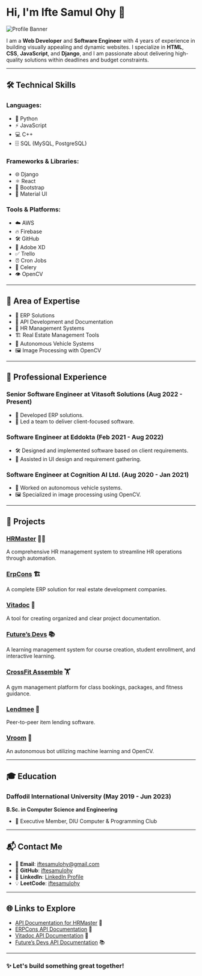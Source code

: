# Hi, I'm Ifte Samul Ohy 👋

![Profile Banner](https://your-banner-link-here.com)

I am a **Web Developer** and **Software Engineer** with 4 years of experience in building visually appealing and dynamic websites. I specialize in **HTML**, **CSS**, **JavaScript**, and **Django**, and I am passionate about delivering high-quality solutions within deadlines and budget constraints.

---

## 🛠️ **Technical Skills**

### Languages:
- 🐍 Python
- ⚡ JavaScript
- 💻 C++
- 🗄️ SQL (MySQL, PostgreSQL)

### Frameworks & Libraries:
- 🌐 Django
- ⚛️ React
- 🎨 Bootstrap
- 🧩 Material UI

### Tools & Platforms:
- ☁️ AWS
- 🔥 Firebase
- 🛠️ GitHub
- 🎨 Adobe XD
- ✅ Trello
- ⏰ Cron Jobs
- 🥬 Celery
- 👁️ OpenCV

---

## 🌟 **Area of Expertise**

- 🔧 ERP Solutions
- 📡 API Development and Documentation
- 🏢 HR Management Systems
- 🏗️ Real Estate Management Tools
- 🚗 Autonomous Vehicle Systems
- 🖼️ Image Processing with OpenCV

---

## 🚀 **Professional Experience**

### **Senior Software Engineer** at Vitasoft Solutions (Aug 2022 - Present)
- 🚀 Developed ERP solutions.
- 👥 Led a team to deliver client-focused software.

### **Software Engineer** at Eddokta (Feb 2021 - Aug 2022)
- 🛠️ Designed and implemented software based on client requirements.
- 🎨 Assisted in UI design and requirement gathering.

### **Software Engineer** at Cognition AI Ltd. (Aug 2020 - Jan 2021)
- 🤖 Worked on autonomous vehicle systems.
- 🖼️ Specialized in image processing using OpenCV.

---

## 📂 **Projects**

### [HRMaster](https://hrmaster.vercel.app/) 🧑‍💼
A comprehensive HR management system to streamline HR operations through automation.

### [ErpCons](https://erpcons.vercel.app/login/viscon@gmail.com/viscon) 🏗️
A complete ERP solution for real estate development companies.

### [Vitadoc](https://vitadoc.vitasoftsolutions.com/) 📝
A tool for creating organized and clear project documentation.

### [Future’s Devs](https://www.futuresdevs.com/) 📚
A learning management system for course creation, student enrollment, and interactive learning.

### [CrossFit Assemble](https://play.google.com/store/apps/details?id=com.tawakkulit.crossfit) 🏋️
A gym management platform for class bookings, packages, and fitness guidance.

### [Lendmee](https://lendmee.xyz/) 🤝
Peer-to-peer item lending software.

### [Vroom](https://sites.google.com/view/vroombot/) 🚙
An autonomous bot utilizing machine learning and OpenCV.

---

## 🎓 **Education**

### Daffodil International University (May 2019 - Jun 2023)
**B.Sc. in Computer Science and Engineering**
- 📌 Executive Member, DIU Computer & Programming Club

---

## 📬 **Contact Me**

- 📧 **Email**: [iftesamulohy@gmail.com](mailto:iftesamulohy@gmail.com)
- 🐙 **GitHub**: [iftesamulohy](https://github.com/iftesamulohy)
- 🔗 **LinkedIn**: [LinkedIn Profile](https://linkedin.com/in/your-profile)
- 💡 **LeetCode**: [iftesamulohy](https://leetcode.com/iftesamulohy)

---

## 🌐 **Links to Explore**

- [API Documentation for HRMaster](https://hrapi.vitasoftsolutions.com/redoc/) 📄
- [ERPCons API Documentation](https://erpcons.vitasoftsolutions.com/redoc/) 🏢
- [Vitadoc API Documentation](https://documentapi.vitasoftsolutions.com/redoc/) 📜
- [Future’s Devs API Documentation](https://api.futuresdevs.com/redoc/) 📚

---

### ✨ Let's build something great together!
